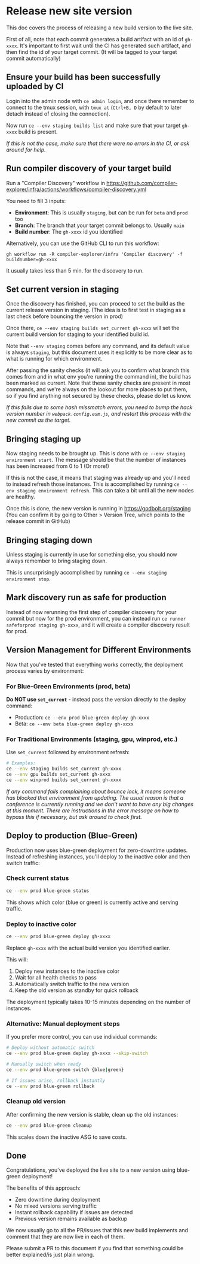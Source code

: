 # Release new site version

This doc covers the process of releasing a new build version to the live site.

First of all, note that each commit generates a build artifact with an id of `gh-xxxx`.
It's important to first wait until the CI has generated such artifact, and then find the id of your target commit.
(It will be tagged to your target commit automatically)

## Ensure your build has been successfully uploaded by CI

Login into the admin node with `ce admin login`, and once there remember to connect to the tmux session,
with `tmux at` (`Ctrl+B, D` by default to later detach instead of closing the connection).

Now run `ce --env staging builds list` and make sure that your target `gh-xxxx` build is present.

_If this is not the case, make sure that there were no errors in the CI, or ask around for help._

## Run compiler discovery of your target build

Run a "Compiler Discovery" workflow in https://github.com/compiler-explorer/infra/actions/workflows/compiler-discovery.yml

You need to fill 3 inputs:
 - **Environment**: This is usually `staging`, but can be run for `beta` and `prod` too
 - **Branch**: The branch that your target commit belongs to. Usually `main`
 - **Build number**: The `gh-xxxx` id you identified

Alternatively, you can use the GitHub CLI to run this workflow:

`gh workflow run -R compiler-explorer/infra 'Compiler discovery' -f buildnumber=gh-xxxx`

It usually takes less than 5 min. for the discovery to run.

## Set current version in staging

Once the discovery has finished, you can proceed to set the build as the current release version in staging.
(The idea is to first test in staging as a last check before bouncing the version in prod)

Once there, `ce --env staging builds set_current gh-xxxx` will set the current build version
for staging to your identified build id.

Note that `--env staging` comes before any command, and its default value is always `staging`,
but this document uses it explicitly to be more clear as to what is running for which environment.

After passing the sanity checks (it will ask you to confirm what branch this comes from and in what env you're running the command in),
the build has been marked as current.  Note that these sanity checks are present in most commands,
and we're always on the lookout for more places to put them, so if you find anything not secured by these checks,
please do let us know.

_If this fails due to some hash missmatch errors, you need to bump the hack version number in `webpack.config.esm.js`,
and restart this process with the new commit as the target._

## Bringing staging up

Now staging needs to be brought up. This is done with `ce --env staging environment start`.
The message should be that the number of instances has been increased from 0 to 1 (Or more!)

If this is not the case, it means that staging was already up and you'll need to instead refresh those instances.
This is accomplished by running `ce --env staging environment refresh`.
This can take a bit until all the new nodes are healthy.

Once this is done, the new version is running in https://godbolt.org/staging
(You can confirm it by going to Other > Version Tree, which points to the release commit in GitHub)

## Bringing staging down

Unless staging is currently in use for something else, you should now always remember to bring staging down.

This is unsurprisingly accomplished by running `ce --env staging environment stop`.

## Mark discovery run as safe for production

Instead of now rerunning the first step of compiler discovery for your commit but now for the prod environment,
you can instead run `ce runner safeforprod staging gh-xxxx`, and it will create a compiler discovery result for prod.

## Version Management for Different Environments

Now that you've tested that everything works correctly, the deployment process varies by environment:

### For Blue-Green Environments (prod, beta)
**Do NOT use `set_current`** - instead pass the version directly to the deploy command:
- Production: `ce --env prod blue-green deploy gh-xxxx`
- Beta: `ce --env beta blue-green deploy gh-xxxx`

### For Traditional Environments (staging, gpu, winprod, etc.)
Use `set_current` followed by environment refresh:
```bash
# Examples:
ce --env staging builds set_current gh-xxxx
ce --env gpu builds set_current gh-xxxx  
ce --env winprod builds set_current gh-xxxx
```

_If any command fails complaining about bounce lock, it means someone has blocked that environment from updating.
The usual reason is that a conference is currently running and we don't want to have any big changes at this moment.
There are instructions in the error message on how to bypass this if necessary, but ask around to check first._

## Deploy to production (Blue-Green)

Production now uses blue-green deployment for zero-downtime updates. Instead of refreshing instances,
you'll deploy to the inactive color and then switch traffic:

### Check current status
```bash
ce --env prod blue-green status
```

This shows which color (blue or green) is currently active and serving traffic.

### Deploy to inactive color
```bash
ce --env prod blue-green deploy gh-xxxx
```

Replace `gh-xxxx` with the actual build version you identified earlier.

This will:
1. Deploy new instances to the inactive color
2. Wait for all health checks to pass
3. Automatically switch traffic to the new version
4. Keep the old version as standby for quick rollback

The deployment typically takes 10-15 minutes depending on the number of instances.

### Alternative: Manual deployment steps

If you prefer more control, you can use individual commands:

```bash
# Deploy without automatic switch
ce --env prod blue-green deploy gh-xxxx --skip-switch

# Manually switch when ready
ce --env prod blue-green switch {blue|green}

# If issues arise, rollback instantly
ce --env prod blue-green rollback
```

### Cleanup old version

After confirming the new version is stable, clean up the old instances:

```bash
ce --env prod blue-green cleanup
```

This scales down the inactive ASG to save costs.

## Done

Congratulations, you've deployed the live site to a new version using blue-green deployment!

The benefits of this approach:
- Zero downtime during deployment
- No mixed versions serving traffic
- Instant rollback capability if issues are detected
- Previous version remains available as backup

We now usually go to all the PR/issues that this new build implements and comment that they are now live in each of them.

Please submit a PR to this document if you find that something could be better explained/is just plain wrong.
